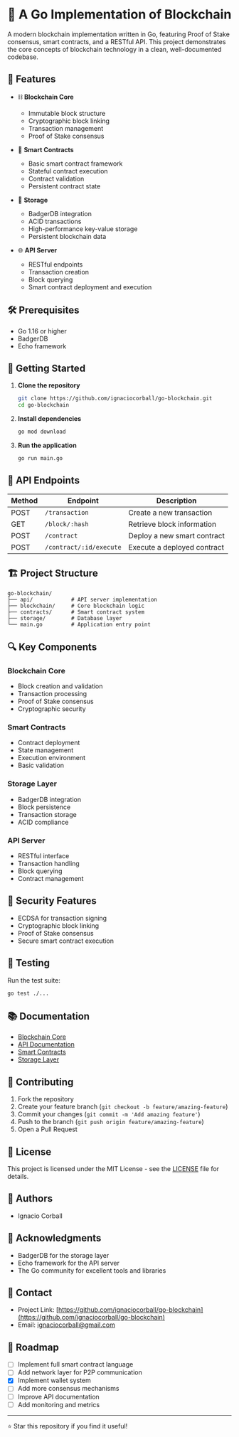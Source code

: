 # 🚀 A Go Implementation of Blockchain

A modern blockchain implementation written in Go, featuring Proof of Stake consensus, smart contracts, and a RESTful API. This project demonstrates the core concepts of blockchain technology in a clean, well-documented codebase.

## 🌟 Features

- ⛓️ **Blockchain Core**
  - Immutable block structure
  - Cryptographic block linking
  - Transaction management
  - Proof of Stake consensus

- 📝 **Smart Contracts**
  - Basic smart contract framework
  - Stateful contract execution
  - Contract validation
  - Persistent contract state

- 💾 **Storage**
  - BadgerDB integration
  - ACID transactions
  - High-performance key-value storage
  - Persistent blockchain data

- 🌐 **API Server**
  - RESTful endpoints
  - Transaction creation
  - Block querying
  - Smart contract deployment and execution

## 🛠️ Prerequisites

- Go 1.16 or higher
- BadgerDB
- Echo framework

## 🚀 Getting Started

1. **Clone the repository**
   ```bash
   git clone https://github.com/ignaciocorball/go-blockchain.git
   cd go-blockchain
   ```

2. **Install dependencies**
   ```bash
   go mod download
   ```

3. **Run the application**
   ```bash
   go run main.go
   ```

## 📡 API Endpoints

| Method | Endpoint | Description |
|--------|----------|-------------|
| POST | `/transaction` | Create a new transaction |
| GET | `/block/:hash` | Retrieve block information |
| POST | `/contract` | Deploy a new smart contract |
| POST | `/contract/:id/execute` | Execute a deployed contract |

## 🏗️ Project Structure

```
go-blockchain/
├── api/            # API server implementation
├── blockchain/     # Core blockchain logic
├── contracts/      # Smart contract system
├── storage/        # Database layer
└── main.go         # Application entry point
```

## 🔍 Key Components

### Blockchain Core
- Block creation and validation
- Transaction processing
- Proof of Stake consensus
- Cryptographic security

### Smart Contracts
- Contract deployment
- State management
- Execution environment
- Basic validation

### Storage Layer
- BadgerDB integration
- Block persistence
- Transaction storage
- ACID compliance

### API Server
- RESTful interface
- Transaction handling
- Block querying
- Contract management

## 🔐 Security Features

- ECDSA for transaction signing
- Cryptographic block linking
- Proof of Stake consensus
- Secure smart contract execution

## 🧪 Testing

Run the test suite:
```bash
go test ./...
```

## 📚 Documentation

- [Blockchain Core](blockchain/README.md)
- [API Documentation](api/README.md)
- [Smart Contracts](contracts/README.md)
- [Storage Layer](storage/README.md)

## 🤝 Contributing

1. Fork the repository
2. Create your feature branch (`git checkout -b feature/amazing-feature`)
3. Commit your changes (`git commit -m 'Add amazing feature'`)
4. Push to the branch (`git push origin feature/amazing-feature`)
5. Open a Pull Request

## 📝 License

This project is licensed under the MIT License - see the [LICENSE](LICENSE) file for details.

## 👥 Authors

- Ignacio Corball

## 🙏 Acknowledgments

- BadgerDB for the storage layer
- Echo framework for the API server
- The Go community for excellent tools and libraries

## 📝 Contact

- Project Link: [https://github.com/ignaciocorball/go-blockchain](https://github.com/ignaciocorball/go-blockchain)
- Email: ignaciocorball@gmail.com

## 🔄 Roadmap

- [ ] Implement full smart contract language
- [ ] Add network layer for P2P communication
- [X] Implement wallet system
- [ ] Add more consensus mechanisms
- [ ] Improve API documentation
- [ ] Add monitoring and metrics

---

⭐ Star this repository if you find it useful!

